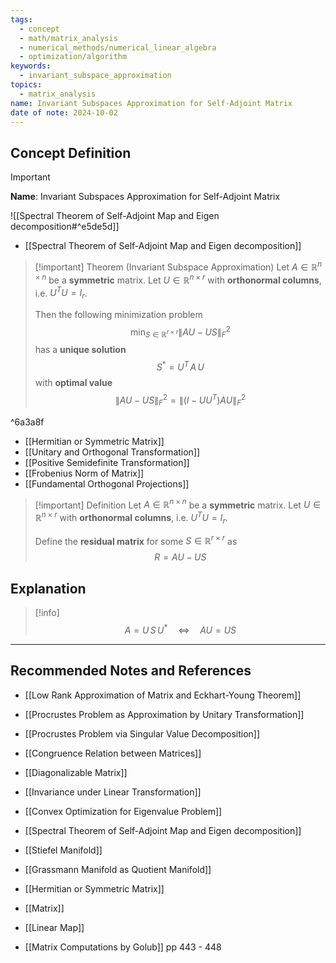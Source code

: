 ```yaml
---
tags:
  - concept
  - math/matrix_analysis
  - numerical_methods/numerical_linear_algebra
  - optimization/algorithm
keywords:
  - invariant_subspace_approximation
topics:
  - matrix_analysis
name: Invariant Subspaces Approximation for Self-Adjoint Matrix
date of note: 2024-10-02
---
```


## Concept Definition

>[!important]
>**Name**: Invariant Subspaces Approximation for Self-Adjoint Matrix

![[Spectral Theorem of Self-Adjoint Map and Eigen decomposition#^e5de5d]]

- [[Spectral Theorem of Self-Adjoint Map and Eigen decomposition]]

>[!important] Theorem (Invariant Subspace Approximation)
>Let $A\in \mathbb{R}^{n\times n}$ be a **symmetric** matrix. Let $U\in \mathbb{R}^{n\times r}$ with **orthonormal columns**, i.e. $U^{T}U = I_{r}$. 
>
>Then the following minimization problem $$\min_{S\in \mathbb{R}^{r\times r}}\lVert AU - US \rVert_{F}^2 $$ has a **unique solution** $$S^{*} = U^T\,A\,U$$ with **optimal value** $$\lVert AU - US \rVert_{F}^2 = \lVert \left( I - UU^{T} \right)AU \rVert_{F}^2$$

^6a3a8f

- [[Hermitian or Symmetric Matrix]]
- [[Unitary and Orthogonal Transformation]]
- [[Positive Semidefinite Transformation]]
- [[Frobenius Norm of Matrix]]
- [[Fundamental Orthogonal Projections]]

>[!important] Definition
>Let $A\in \mathbb{R}^{n\times n}$ be a **symmetric** matrix. Let $U\in \mathbb{R}^{n\times r}$ with **orthonormal columns**, i.e. $U^{T}U = I_{r}$. 
>
>Define the **residual matrix** for some $S\in \mathbb{R}^{r\times r}$ as $$R = AU - US$$


## Explanation

>[!info]
>$$
>A = U\,S\,U^{*} \quad \iff \quad AU = US
>$$
>





-----------
##  Recommended Notes and References


- [[Low Rank Approximation of Matrix and Eckhart-Young Theorem]]
- [[Procrustes Problem as Approximation by Unitary Transformation]]
- [[Procrustes Problem via Singular Value Decomposition]]


- [[Congruence Relation between Matrices]]
- [[Diagonalizable Matrix]]
- [[Invariance under Linear Transformation]]
- [[Convex Optimization for Eigenvalue Problem]]

- [[Spectral Theorem of Self-Adjoint Map and Eigen decomposition]]

- [[Stiefel Manifold]]
- [[Grassmann Manifold as Quotient Manifold]]
- [[Hermitian or Symmetric Matrix]]
- [[Matrix]]
- [[Linear Map]]

- [[Matrix Computations by Golub]] pp 443 - 448